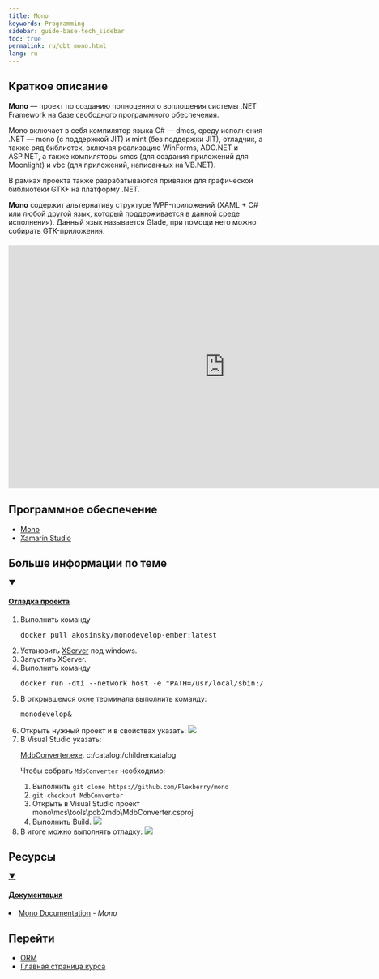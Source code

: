 ```yaml
---
title: Mono
keywords: Programming
sidebar: guide-base-tech_sidebar
toc: true
permalink: ru/gbt_mono.html
lang: ru
---
```


## Краткое описание

**Mono** — проект по созданию полноценного воплощения системы .NET Framework на базе свободного программного обеспечения. 

Mono включает в себя компилятор языка C# — dmcs, среду исполнения .NET — mono (с поддержкой JIT) и mint (без поддержки JIT), отладчик, а также ряд библиотек, включая реализацию WinForms, ADO.NET и ASP.NET, а также компиляторы smcs (для создания приложений для Moonlight) и vbc (для приложений, написанных на VB.NET).

В рамках проекта также разрабатываются привязки для графической библиотеки GTK+ на платформу .NET.

**Mono** содержит альтернативу структуре WPF-приложений (XAML + C# или любой другой язык, который поддерживается в данной среде исполнения). Данный язык называется Glade, при помощи него можно собирать GTK-приложения.

<div class="thumb-wrap" style="margin-top: 20px; margin-bottom: 20px">
    <iframe width="854" height="480" src="https://www.youtube.com/embed/5oLgQc_gnJg?list=PLaKXsWB2aJ1utjsUDJDmZBUW2KylhYsx0&amp;showinfo=0" frameborder="0" allowfullscreen></iframe>
</div>

## Программное обеспечение

* [Mono](http://www.mono-project.com/download/#download-win)
* [Xamarin Studio](https://www.xamarin.com/studio)

## Больше информации по теме

<div class="panel-group">
    <div class="panel panel-default">
        <div class="panel-heading">
            <a class="pull-right spoiler-push" data-toggle="collapse" href="#collapse1">&#9660;</a>
            <h4 class="panel-title">
                <a data-toggle="collapse" href="#collapse1">
                Отладка проекта</a>
            </h4>
        </div>
        <div id="collapse1" class="panel-collapse collapse">
            <div class="panel-body">
                <div>
                    <ol>
                        <li>
                            Выполнить команду
                            <pre>docker pull akosinsky/monodevelop-ember:latest</pre>
                        </li>
                        <li>Установить <a href="http://www.netsarang.com/download/down_xmg.html"> XServer</a> под windows.</li>
                        <li>Запустить XServer.</li>
                        <li>
                            Выполнить команду
                            <pre>docker run -dti --network host -e "PATH=/usr/local/sbin:/usr/local/bin:/usr/sbin:/usr/bin:/sbin:/bin:/root/projects/scripts" -e "DISPLAY=&lt;IP-custom&gt;" -e "http_proxy=http://&lt;IP-custom&gt;" -v с:/catalog:/childrencatalog  developer/monodevelop-ember:latest /usr/bin/mate-terminal --disable-factory</pre>
                        </li>
                        <li>
                            В открывшемся окне терминала выполнить команду:
                            <pre>monodevelop&</pre>
                        </li>
                        <li>
                            Открыть нужный проект и в свойствах указать:
                            <img src="/images/pages/products/base-tech/mono/Monodevelop01.png">
                        </li>
                        <li>
                            В Visual Studio указать:
                            <p><a href="https://github.com/Flexberry/mono/tree/MdbConverter"> MdbConverter.exe</a>. с:/catalog:/childrencatalog</p>
                            <p>Чтобы собрать <code class="highlighter-rouge">MdbConverter</code> необходимо:</p>
                            <ol>
                                <li> 
                                    Выполнить <code class="highlighter-rouge">git clone https://github.com/Flexberry/mono</code>
                                </li>
                                <li> 
                                    <code class="highlighter-rouge">git checkout MdbConverter</code>
                                </li>
                                <li> 
                                    Открыть в Visual Studio проект 
                                    mono\mcs\tools\pdb2mdb\MdbConverter.csproj
                                </li>
                                <li> 
                                    Выполнить Build.
                                    <img src="/images/pages/products/base-tech/mono/Monodevelop02.png">
                                </li>
                            </ol>
                        </li>
                        <li>
                            В итоге можно выполнять отладку:
                            <img src="/images/pages/products/base-tech/mono/Monodevelop03.png">
                        </li>
                    </ol>
                </div>   
            </div>
        </div>
    </div>
</div>

##  Ресурсы

<div class="panel-group">
    <div class="panel panel-default">
        <div class="panel-heading">
            <a class="pull-right spoiler-push" data-toggle="collapse" href="#collapse2">&#9660;</a>
            <h4 class="panel-title">
                <a data-toggle="collapse" href="#collapse2">
                Документация</a>
            </h4>
        </div>
        <div id="collapse2" class="panel-collapse collapse">
            <div class="panel-body">
                <div>
                    <li><a href="http://www.mono-project.com/docs/"> Mono Documentation</a><i> - Mono</i></li>
                </div>   
            </div>
        </div>
    </div>
</div>

## Перейти

* [ORM](gbt_orm.html)
* [Главная страница курса](gbt_landing-page.html)

